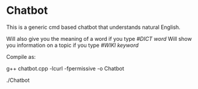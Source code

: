 # Chatbot
This is a generic cmd based chatbot that understands natural English.

Will also give you the meaning of a word if you type
*#DICT word*
Will show you information on a topic if you type *#WIKI keyword*

Compile as:

g++ chatbot.cpp -lcurl -fpermissive -o Chatbot

./Chatbot
